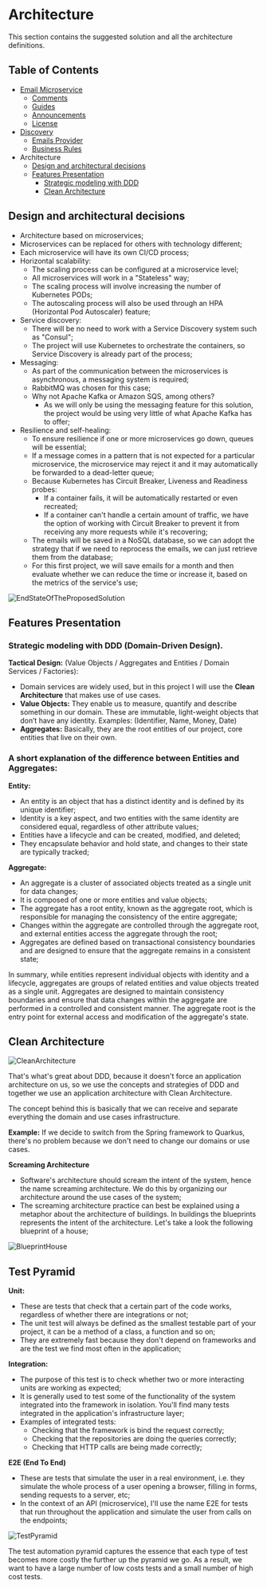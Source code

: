 # Architecture

This section contains the suggested solution and all the architecture definitions.

##  Table of Contents

* [Email Microservice](../README.md#email-microservice---uber-code-challenge-for-back-end)
    * [Comments](../README.md#comments)
    * [Guides](../README.md#guides)
    * [Announcements](../README.md#announcements)
    * [License](../README.md#license)
* [Discovery](./Discovery.md)
    * [Emails Provider](./Discovery.md#emails-provider)
    * [Business Rules](./Discovery.md#business-rules)
* Architecture
    * [Design and architectural decisions](#design-and-architectural-decisions)
    * [Features Presentation](#features-presentation)
        * [Strategic modeling with DDD](#strategic-modeling-with-ddd-domain-driven-design)
        * [Clean Architecture](#clean-architecture)


## Design and architectural decisions

- Architecture based on microservices;
- Microservices can be replaced for others with technology different;
- Each microservice will have its own CI/CD process;
- Horizontal scalability:
    * The scaling process can be configured at a microservice level;
    * All microservices will work in a "Stateless" way;
    * The scaling process will involve increasing the number of Kubernetes PODs;
    * The autoscaling process will also be used through an HPA (Horizontal Pod Autoscaler) feature;
- Service discovery:
    * There will be no need to work with a Service Discovery system such as "Consul";
    * The project will use Kubernetes to orchestrate the containers, so Service Discovery is already part of the process;
- Messaging:
    * As part of the communication between the microservices is asynchronous, a messaging system is required;
    * RabbitMQ was chosen for this case;
    * Why not Apache Kafka or Amazon SQS, among others?
        * As we will only be using the messaging feature for this solution, the project would be using very little of what Apache Kafka has to offer;
- Resilience and self-healing:
    * To ensure resilience if one or more microservices go down, queues will be essential;
    * If a message comes in a pattern that is not expected for a particular microservice, the microservice may reject it and it may automatically be forwarded to a dead-letter queue;
    * Because Kubernetes has Circuit Breaker, Liveness and Readiness probes:
        * If a container fails, it will be automatically restarted or even recreated;
        * If a container can't handle a certain amount of traffic, we have the option of working with Circuit Breaker to prevent it from receiving any more requests while it's recovering;
    * The emails will be saved in a NoSQL database, so we can adopt the strategy that if we need to reprocess the emails, we can just retrieve them from the database;
    * For this first project, we will save emails for a month and then evaluate whether we can reduce the time or increase it, based on the metrics of the service's use;

![EndStateOfTheProposedSolution](./img/EndStateOfTheProposedSolution.png)

## Features Presentation

### Strategic modeling with DDD (Domain-Driven Design).

**Tactical Design:** (Value Objects / Aggregates and Entities / Domain Services / Factories):
- Domain services are widely used, but in this project I will use the **Clean Architecture** that makes use of use cases. 
- **Value Objects:** They enable us to measure, quantify and describe something in our domain. These are immutable, light-weight objects that don’t have any identity.
    Examples: (Identifier, Name, Money, Date)
- **Aggregates:** Basically, they are the root entities of our project, core entities that live on their own.

### A short explanation of the difference between Entities and Aggregates:

**Entity:**

- An entity is an object that has a distinct identity and is defined by its unique identifier;
- Identity is a key aspect, and two entities with the same identity are considered equal, regardless of other attribute values;
- Entities have a lifecycle and can be created, modified, and deleted;
- They encapsulate behavior and hold state, and changes to their state are typically tracked;

**Aggregate:**

- An aggregate is a cluster of associated objects treated as a single unit for data changes;
- It is composed of one or more entities and value objects;
- The aggregate has a root entity, known as the aggregate root, which is responsible for managing the consistency of the entire aggregate;
- Changes within the aggregate are controlled through the aggregate root, and external entities access the aggregate through the root;
- Aggregates are defined based on transactional consistency boundaries and are designed to ensure that the aggregate remains in a consistent state;

In summary, while entities represent individual objects with identity and a lifecycle, aggregates are groups of related entities and value objects treated as a single unit. Aggregates are designed to maintain consistency boundaries and ensure that data changes within the aggregate are performed in a controlled and consistent manner. The aggregate root is the entry point for external access and modification of the aggregate's state.

## Clean Architecture

![CleanArchitecture](./img/CleanArchitecture-Uncle-Bob.jpg)

That's what's great about DDD, because it doesn't force an application architecture on us, so we use the concepts and strategies of DDD and together we use an application architecture with Clean Architecture.

The concept behind this is basically that we can receive and separate everything the domain and use cases infrastructure.

**Example:** If we decide to switch from the Spring framework to Quarkus, there's no problem because we don't need to change our domains or use cases.

**Screaming Architecture**

- Software's architecture should scream the intent of the system, hence the name screaming architecture. We do this by organizing our architecture around the use cases of the system;
- The screaming architecture practice can best be explained using a metaphor about the architecture of buildings. In buildings the blueprints represents the intent of the architecture. Let's take a look the following blueprint of a house;

![BlueprintHouse](./img/BlueprintHouse.jpg)

## Test Pyramid

**Unit:**

- These are tests that check that a certain part of the code works, regardless of whether there are integrations or not;
- The unit test will always be defined as the smallest testable part of your project, it can be a method of a class, a function and so on;
- They are extremely fast because they don't depend on frameworks and are the test we find most often in the application;

**Integration:**

- The purpose of this test is to check whether two or more interacting units are working as expected;
- It is generally used to test some of the functionality of the system integrated into the framework in isolation. You'll find many tests integrated in the application's infrastructure layer;
- Examples of integrated tests:
    * Checking that the framework is bind the request correctly;
    * Checking that the repositories are doing the queries correctly;
    * Checking that HTTP calls are being made correctly;

**E2E (End To End)**

- These are tests that simulate the user in a real environment, i.e. they simulate the whole process of a user opening a browser, filling in forms, sending requests to a server, etc;
- In the context of an API (microservice), I'll use the name E2E for tests that run throughout the application and simulate the user from calls on the endpoints;

![TestPyramid](./img/TestPyramid.png)

The test automation pyramid captures the essence that each type of test becomes more costly the further up the pyramid we go. As a result, we want to have a large number of low costs tests and a small number of high cost tests.
